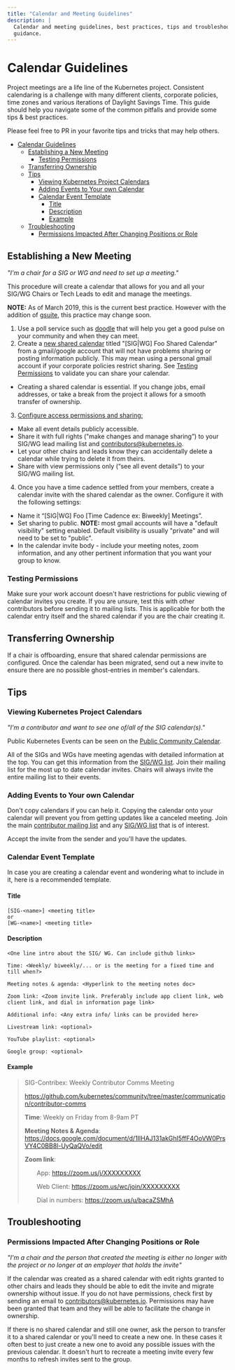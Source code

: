 ```yaml
---
title: "Calendar and Meeting Guidelines"
description: |
  Calendar and meeting guidelines, best practices, tips and troubleshooting
  guidance.
---
```


# Calendar Guidelines

Project meetings are a life line of the Kubernetes project. Consistent
calendaring is a challenge with many different clients, corporate policies,
time zones and various iterations of Daylight Savings Time. This guide should
help you navigate some of the common pitfalls and provide some tips & best
practices.

Please feel free to PR in your favorite tips and tricks that may help others.

- [Calendar Guidelines](#calendar-guidelines)
  - [Establishing a New Meeting](#establishing-a-new-meeting)
    - [Testing Permissions](#testing-permissions)
  - [Transferring Ownership](#transferring-ownership)
  - [Tips](#tips)
    - [Viewing Kubernetes Project Calendars](#viewing-kubernetes-project-calendars)
    - [Adding Events to Your own Calendar](#adding-events-to-your-own-calendar)
    - [Calendar Event Template](#calendar-event-template)
      - [Title](#title)
      - [Description](#description)
      - [Example](#example)
  - [Troubleshooting](#troubleshooting)
    - [Permissions Impacted After Changing Positions or Role](#permissions-impacted-after-changing-positions-or-role)


## Establishing a New Meeting

_"I'm a chair for a SIG or WG and need to set up a meeting."_

This procedure will create a calendar that allows for you and all your SIG/WG
Chairs or Tech Leads to edit and manage the meetings.

**NOTE:** As of March 2019, this is the current best practice. However with the
addition of [gsuite], this practice may change soon.

1. Use a poll service such as [doodle] that will help you get a good pulse on
   your community and when they can meet.
2. Create a [new shared calendar] titled "[SIG|WG] Foo Shared Calendar" from
   a gmail/google account that will not have problems sharing or posting
   information publicly. This may mean using a personal gmail account if your
   corporate policies restrict sharing. See [Testing Permissions] to validate
   you can share your calendar.
  - Creating a shared calendar is essential. If you change jobs, email
    addresses, or take a break from the project it allows for a smooth transfer
    of ownership.
3. [Configure access permissions and sharing:]
  - Make all event details publicly accessible.
  - Share it with full rights ("make changes and manage sharing”) to your SIG/WG
    lead mailing list and contributors@kubernetes.io.
  - Let your other chairs and leads know they can accidentally delete a calendar
    while trying to delete it from theirs.
  - Share with view permissions only (“see all event details”) to your SIG/WG
    mailing list.
4. Once you have a time cadence settled from your members, create a calendar
    invite with the shared calendar as the owner. Configure it with the
    following settings:
  - Name it “[SIG|WG] Foo [Time Cadence ex: Biweekly] Meetings”.
  - Set sharing to public. **NOTE:** most gmail accounts will have a "default
    visibility" setting enabled. Default visibility is usually "private" and
    will need to be set to "public".
  - In the calendar invite body - include your meeting notes, zoom information,
    and any other pertinent information that you want your group to know.


### Testing Permissions

Make sure your work account doesn't have restrictions for public viewing of
calendar invites you create. If you are unsure, test this with other
contributors before sending it to mailing lists. This is applicable for both the
calendar entry itself and the shared calendar if you are the chair creating it.


## Transferring Ownership

If a chair is offboarding, ensure that shared calendar permissions are
configured. Once the calendar has been migrated, send out a new invite to ensure
there are no possible ghost-entries in member's calendars.

## Tips

### Viewing Kubernetes Project Calendars

 _"I'm a contributor and want to see one of/all of the SIG calendar(s)."_

Public Kubernetes Events can be seen on the [Public Community Calendar].

All of the SIGs and WGs have meeting agendas with detailed information at the
top. You can get this information from the [SIG/WG list]. Join their mailing
list for the most up to date calendar invites. Chairs will always invite the
entire mailing list to their events.


### Adding Events to Your own Calendar

Don't copy calendars if you can help it. Copying the calendar onto your calendar
will prevent you from getting updates like a canceled meeting. Join the main
[contributor mailing list] and any  [SIG/WG list] that is of interest.

Accept the invite from the sender and you'll have the updates.

### Calendar Event Template

In case you are creating a calendar event and wondering what to include in it, here is a recommended template.

#### Title

```
[SIG-<name>] <meeting title>
or
[WG-<name>] <meeting title>
```
#### Description

```
<One line intro about the SIG/ WG. Can include github links>

Time: <Weekly/ biweekly/... or is the meeting for a fixed time and till when?>

Meeting notes & agenda: <Hyperlink to the meeting notes doc>

Zoom link: <Zoom invite link. Preferably include app client link, web client link, and dial in information page link>

Additional info: <Any extra info/ links can be provided here>

Livestream link: <optional>

YouTube playlist: <optional>

Google group: <optional>
```

#### Example

> SIG-Contribex: Weekly Contributor Comms Meeting
> 
> https://github.com/kubernetes/community/tree/master/communication/contributor-comms
> 
> **Time**: Weekly on Friday from 8-9am PT
> 
> **Meeting Notes & Agenda**: https://docs.google.com/document/d/1IlHAJ131akGhI5ffF4OoVW0PrsVY4C0BB8l-UyQaQVo/edit
> 
> **Zoom link**:
>
> &nbsp;&nbsp;&nbsp;&nbsp;&nbsp;&nbsp; App: https://zoom.us/j/XXXXXXXXX
>
> &nbsp;&nbsp;&nbsp;&nbsp;&nbsp;&nbsp; Web Client: https://zoom.us/wc/join/XXXXXXXXX
> 
> &nbsp;&nbsp;&nbsp;&nbsp;&nbsp;&nbsp; Dial in numbers: https://zoom.us/u/bacaZSMhA

## Troubleshooting

### Permissions Impacted After Changing Positions or Role

_"I'm a chair and the person that created the meeting is either no longer with
the project or no longer at an employer that holds the invite"_

If the calendar was created as a shared calendar with edit rights granted to
other chairs and leads they should be able to edit the invite and migrate
ownership without issue. If you do not have permissions, check first by sending
an email to contributors@kubernetes.io. Permissions may have been granted that
team and they will be able to facilitate the change in ownership.

If there is no shared calendar and still one owner, ask the person to transfer
it to a shared calendar or you'll need to create a new one. In these cases it
often best to just create a new one to avoid any possible issues with the
previous calendar. It doesn't hurt to recreate a meeting invite every few months
to refresh invites sent to the group.


[gsuite]: https://github.com/kubernetes/community/issues/3362
[doodle]: https://doodle.com
[testing permissions]: #testing-permissions
[new shared calendar]: https://support.google.com/calendar/answer/37095?hl=en
[configure access permissions and sharing:]: https://support.google.com/calendar/answer/37082?hl=en
[SIG/WG list]: /sig-list.md
[Public Community Calendar]: https://calendar.google.com/calendar/embed?src=calendar%40kubernetes.io&ctz=America%2FLos_Angeles
[contributor mailing list]: https://groups.google.com/forum/#!forum/kubernetes-dev
